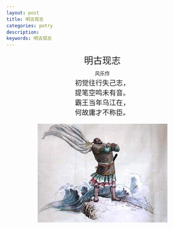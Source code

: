 ```yaml
---
layout: post
title: 明古现志
categories: potry
description: 
keywords: 明古现志
---
```


<center><font size="5">明古现志
<center><font size="2">风乐作
<center><font size="4">初觉往行失己志，

<center><font size="4">提笔空鸣未有音。

<center><font size="4">霸王当年乌江在，

<center><font size="4">何故庸才不称臣。
  
  
![](/images/posts/markdown/mingguxianzhi.jpeg)


